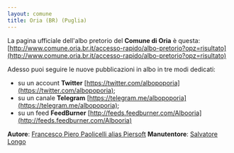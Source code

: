```yaml
---
layout: comune
title: Oria (BR) (Puglia)
---
```


La pagina ufficiale dell'albo pretorio del **Comune di Oria** è questa: [http://www.comune.oria.br.it/accesso-rapido/albo-pretorio?opz=risultato](http://www.comune.oria.br.it/accesso-rapido/albo-pretorio?opz=risultato)

Adesso puoi seguire le nuove pubblicazioni in albo in tre modi dedicati:

* su un account **Twitter** [https://twitter.com/albopoporia](https://twitter.com/albopoporia);
* su un canale **Telegram** [https://telegram.me/albopoporia](https://telegram.me/albopoporia);
* su un feed **FeedBurner** [http://feeds.feedburner.com/Albooria](http://feeds.feedburner.com/Albooria)

**Autore**: [Francesco Piero Paolicelli alias Piersoft](https://twitter.com/piersoft)
**Manutentore**: [Salvatore Longo](https://twitter.com/Salvatore_Longo)
